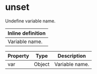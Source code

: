 ---
---
# unset

Undefine variable name.

| Inline definition |
| -------- |
| Variable name. |


| Property | Type | Description |
| ------- | ------- | -------- |
| var | Object | Variable name. |

